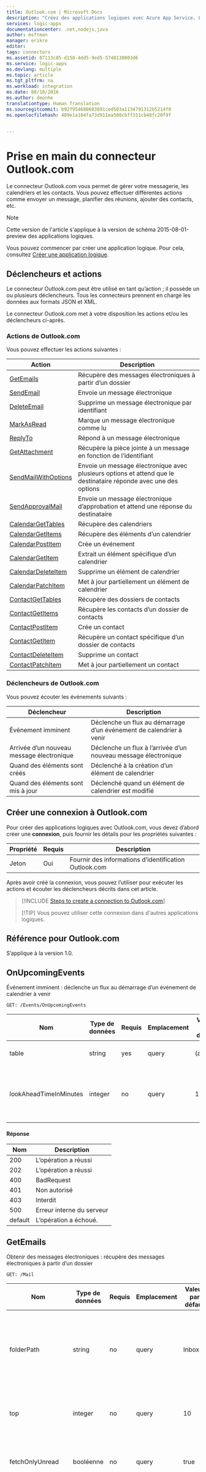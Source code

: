 ```yaml
---
title: Outlook.com | Microsoft Docs
description: "Créez des applications logiques avec Azure App Service. Le connecteur Outlook.com vous permet de gérer votre messagerie, les calendriers et les contacts. Vous pouvez effectuer différentes actions comme envoyer un message, planifier des réunions, ajouter des contacts, etc."
services: logic-apps
documentationcenter: .net,nodejs,java
author: msftman
manager: erikre
editor: 
tags: connectors
ms.assetid: 87113c85-d158-4dd5-9ed5-5748130003d6
ms.service: logic-apps
ms.devlang: multiple
ms.topic: article
ms.tgt_pltfrm: na
ms.workload: integration
ms.date: 08/18/2016
ms.author: deonhe
translationtype: Human Translation
ms.sourcegitcommit: b92f954680603891ced503a1134791312b5214f0
ms.openlocfilehash: 409e1a104fa73d911ea508cbff311cb48fc20f9f


---
```

# <a name="get-started-with-the-outlookcom-connector"></a>Prise en main du connecteur Outlook.com
Le connecteur Outlook.com vous permet de gérer votre messagerie, les calendriers et les contacts. Vous pouvez effectuer différentes actions comme envoyer un message, planifier des réunions, ajouter des contacts, etc.

> [!NOTE]
> Cette version de l'article s'applique à la version de schéma 2015-08-01-preview des applications logiques.
>
>

Vous pouvez commencer par créer une application logique. Pour cela, consultez [Créer une application logique](../logic-apps/logic-apps-create-a-logic-app.md).

## <a name="triggers-and-actions"></a>Déclencheurs et actions
Le connecteur Outlook.com peut être utilisé en tant qu’action ; il possède un ou plusieurs déclencheurs. Tous les connecteurs prennent en charge les données aux formats JSON et XML.

 Le connecteur Outlook.com met à votre disposition les actions et/ou les déclencheurs ci-après.

### <a name="outlookcom-actions"></a>Actions de Outlook.com
Vous pouvez effectuer les actions suivantes :

| Action | Description |
| --- | --- |
| [GetEmails](connectors-create-api-outlook.md#getemails) |Récupère des messages électroniques à partir d’un dossier |
| [SendEmail](connectors-create-api-outlook.md#sendemail) |Envoie un message électronique |
| [DeleteEmail](connectors-create-api-outlook.md#deleteemail) |Supprime un message électronique par identifiant |
| [MarkAsRead](connectors-create-api-outlook.md#markasread) |Marque un message électronique comme lu |
| [ReplyTo](connectors-create-api-outlook.md#replyto) |Répond à un message électronique |
| [GetAttachment](connectors-create-api-outlook.md#getattachment) |Récupère la pièce jointe à un message en fonction de l’identifiant |
| [SendMailWithOptions](connectors-create-api-outlook.md#sendmailwithoptions) |Envoie un message électronique avec plusieurs options et attend que le destinataire réponde avec une des options |
| [SendApprovalMail](connectors-create-api-outlook.md#sendapprovalmail) |Envoie un message électronique d’approbation et attend une réponse du destinataire |
| [CalendarGetTables](connectors-create-api-outlook.md#calendargettables) |Récupère des calendriers |
| [CalendarGetItems](connectors-create-api-outlook.md#calendargetitems) |Récupère des éléments d’un calendrier |
| [CalendarPostItem](connectors-create-api-outlook.md#calendarpostitem) |Crée un événement |
| [CalendarGetItem](connectors-create-api-outlook.md#calendargetitem) |Extrait un élément spécifique d’un calendrier |
| [CalendarDeleteItem](connectors-create-api-outlook.md#calendardeleteitem) |Supprime un élément de calendrier |
| [CalendarPatchItem](connectors-create-api-outlook.md#calendarpatchitem) |Met à jour partiellement un élément de calendrier |
| [ContactGetTables](connectors-create-api-outlook.md#contactgettables) |Récupère des dossiers de contacts |
| [ContactGetItems](connectors-create-api-outlook.md#contactgetitems) |Récupère les contacts d’un dossier de contacts |
| [ContactPostItem](connectors-create-api-outlook.md#contactpostitem) |Crée un contact |
| [ContactGetItem](connectors-create-api-outlook.md#contactgetitem) |Récupère un contact spécifique d’un dossier de contacts |
| [ContactDeleteItem](connectors-create-api-outlook.md#contactdeleteitem) |Supprime un contact |
| [ContactPatchItem](connectors-create-api-outlook.md#contactpatchitem) |Met à jour partiellement un contact |

### <a name="outlookcom-triggers"></a>Déclencheurs de Outlook.com
Vous pouvez écouter les événements suivants :

| Déclencheur | Description |
| --- | --- |
| Événement imminent |Déclenche un flux au démarrage d’un événement de calendrier à venir |
| Arrivée d’un nouveau message électronique |Déclenche un flux à l’arrivée d’un nouveau message électronique |
| Quand des éléments sont créés |Déclenché à la création d’un élément de calendrier |
| Quand des éléments sont mis à jour |Déclenché quand un élément de calendrier est modifié |

## <a name="create-a-connection-to-outlookcom"></a>Créer une connexion à Outlook.com
Pour créer des applications logiques avec Outlook.com, vous devez d’abord créer une **connexion**, puis fournir les détails pour les propriétés suivantes :

| Propriété | Requis | Description |
| --- | --- | --- |
| Jeton |Oui |Fournir des informations d’identification Outlook.com |

Après avoir créé la connexion, vous pouvez l’utiliser pour exécuter les actions et écouter les déclencheurs décrits dans cet article.

> [!INCLUDE [Steps to create a connection to Outlook.com](../../includes/connectors-create-api-outlook.md)]
>
> [!TIP]
> Vous pouvez utiliser cette connexion dans d'autres applications logiques.  
>
>

## <a name="reference-for-outlookcom"></a>Référence pour Outlook.com
S’applique à la version 1.0.

## <a name="onupcomingevents"></a>OnUpcomingEvents
Événement imminent : déclenche un flux au démarrage d’un événement de calendrier à venir

```GET: /Events/OnUpcomingEvents```

| Nom | Type de données | Requis | Emplacement | Valeur par défaut | Description |
| --- | --- | --- | --- | --- | --- |
| table |string |yes |query |(aucun) |Identificateur unique du calendrier |
| lookAheadTimeInMinutes |integer |no |query |15 |Plage (en minutes) dans laquelle rechercher les événements à venir |

#### <a name="response"></a>Réponse
| Nom | Description |
| --- | --- |
| 200 |L’opération a réussi |
| 202 |L’opération a réussi |
| 400 |BadRequest |
| 401 |Non autorisé |
| 403 |Interdit |
| 500 |Erreur interne du serveur |
| default |L’opération a échoué. |

## <a name="getemails"></a>GetEmails
Obtenir des messages électroniques : récupère des messages électroniques à partir d’un dossier

```GET: /Mail```

| Nom | Type de données | Requis | Emplacement | Valeur par défaut | Description |
| --- | --- | --- | --- | --- | --- |
| folderPath |string |no |query |Inbox |Chemin du dossier duquel récupérer des messages électroniques (valeur par défaut : « Inbox ») |
| top |integer |no |query |10 |Nombre de messages électroniques à récupérer (valeur par défaut : 10) |
| fetchOnlyUnread |booléenne |no |query |true |Récupérer uniquement les messages électroniques non lus ? |
| includeAttachments |booléenne |no |query |false |Si défini sur true, les pièces jointes sont également récupérées avec les messages électroniques |
| searchQuery |string |no |query |(aucun) |Requête de recherche pour filtrer les messages électroniques |
| skip |integer |no |query |0 |Nombre de messages électroniques à ignorer (valeur par défaut : 0) |
| skipToken |string |no |query |(aucun) |Jeton d’évitement pour récupérer une nouvelle page |

#### <a name="response"></a>Response
| Nom | Description |
| --- | --- |
| 200 |L’opération a réussi |
| 400 |BadRequest |
| 401 |Non autorisé |
| 403 |Interdit |
| 500 |Erreur interne du serveur |
| default |L’opération a échoué. |

## <a name="sendemail"></a>SendEmail
Envoyer un message électronique : envoie un message électronique

```POST: /Mail```

| Nom | Type de données | Requis | Emplacement | Valeur par défaut | Description |
| --- | --- | --- | --- | --- | --- |
| emailMessage | |yes |body |(aucun) |Email |

#### <a name="response"></a>Réponse
| Nom | Description |
| --- | --- |
| 200 |L’opération a réussi |
| 400 |BadRequest |
| 401 |Non autorisé |
| 403 |Interdit |
| 500 |Erreur interne du serveur |
| default |L’opération a échoué. |

## <a name="deleteemail"></a>DeleteEmail
Supprimer un message électronique : supprime un message électronique par identifiant

```DELETE: /Mail/{messageId}```

| Nom | Type de données | Requis | Emplacement | Valeur par défaut | Description |
| --- | --- | --- | --- | --- | --- |
| messageId |string |Oui |path |(aucun) |ID du message électronique à supprimer |

#### <a name="response"></a>Réponse
| Nom | Description |
| --- | --- |
| 200 |L’opération a réussi |
| 400 |BadRequest |
| 401 |Non autorisé |
| 403 |Interdit |
| 500 |Erreur interne du serveur |
| default |L’opération a échoué. |

## <a name="markasread"></a>MarkAsRead
Marquer comme lu : marque un message électronique comme lu

```POST: /Mail/MarkAsRead/{messageId}```

| Nom | Type de données | Requis | Emplacement | Valeur par défaut | Description |
| --- | --- | --- | --- | --- | --- |
| messageId |string |Oui |path |(aucun) |Identifiant du message électronique à marquer comme lu |

#### <a name="response"></a>Réponse
| Nom | Description |
| --- | --- |
| 200 |L’opération a réussi |
| 400 |BadRequest |
| 401 |Non autorisé |
| 403 |Interdit |
| 500 |Erreur interne du serveur |
| default |L’opération a échoué. |

## <a name="replyto"></a>ReplyTo
Répondre à un message électronique : répond à un message électronique

```POST: /Mail/ReplyTo/{messageId}```

| Nom | Type de données | Requis | Emplacement | Valeur par défaut | Description |
| --- | --- | --- | --- | --- | --- |
| messageId |string |Oui |path |(aucun) |ID du message électronique auquel répondre |
| comment |string |yes |query |(aucun) |Commentaire de réponse |
| replyAll |booléenne |no |query |false |Répondre à tous les destinataires |

#### <a name="response"></a>Response
| Nom | Description |
| --- | --- |
| 200 |L’opération a réussi |
| 400 |BadRequest |
| 401 |Non autorisé |
| 403 |Interdit |
| 500 |Erreur interne du serveur |
| default |L’opération a échoué. |

## <a name="getattachment"></a>GetAttachment
Obtenir une pièce jointe : récupère la pièce jointe à un message en fonction de l’identifiant

```GET: /Mail/{messageId}/Attachments/{attachmentId}```

| Nom | Type de données | Requis | Emplacement | Valeur par défaut | Description |
| --- | --- | --- | --- | --- | --- |
| messageId |string |Oui |path |(aucun) |ID du message électronique |
| attachmentId |string |Oui |path |(aucun) |Identifiant de la pièce jointe à télécharger |

#### <a name="response"></a>Response
| Nom | Description |
| --- | --- |
| 200 |L’opération a réussi |
| 400 |BadRequest |
| 401 |Non autorisé |
| 403 |Interdit |
| 500 |Erreur interne du serveur |
| default |L’opération a échoué. |

## <a name="onnewemail"></a>OnNewEmail
Arrivée d’un nouveau message électronique: déclenche un flux à l’arrivée d’un nouveau message électronique

```GET: /Mail/OnNewEmail```

| Nom | Type de données | Requis | Emplacement | Valeur par défaut | Description |
| --- | --- | --- | --- | --- | --- |
| folderPath |string |no |query |Inbox |Dossier de courrier électronique à récupérer (valeur par défaut : Inbox) |
| to |string |no |query |(aucun) |Adresses de messagerie des destinataires |
| from |string |no |query |(aucun) |Adresse de l’expéditeur |
| importance |string |no |query |Normal |Importance du message (High, Normal, Low) (valeur par défaut : Normal) |
| fetchOnlyWithAttachment |booléenne |no |query |false |Récupérer uniquement les messages électroniques avec une pièce jointe |
| includeAttachments |booléenne |no |query |false |Inclure les pièces jointes |
| subjectFilter |string |no |query |(aucun) |Chaîne à rechercher dans l’objet |

#### <a name="response"></a>Réponse
| Nom | Description |
| --- | --- |
| 200 |L’opération a réussi |
| 202 |Acceptée |
| 400 |BadRequest |
| 401 |Non autorisé |
| 403 |Interdit |
| 500 |Erreur interne du serveur |
| default |L’opération a échoué. |

## <a name="sendmailwithoptions"></a>SendMailWithOptions
Envoyer un message électronique avec des options : envoie un message électronique avec plusieurs options et attend que le destinataire réponde avec une des options

```POST: /mailwithoptions/$subscriptions```

| Nom | Type de données | Requis | Emplacement | Valeur par défaut | Description |
| --- | --- | --- | --- | --- | --- |
| optionsEmailSubscription | |yes |body |(aucun) |Demande d’abonnement pour courrier électronique avec options |

#### <a name="response"></a>Réponse
| Nom | Description |
| --- | --- |
| 200 |OK |
| 201 |Abonnement créé |
| 400 |BadRequest |
| 401 |Non autorisé |
| 403 |Interdit |
| 500 |Erreur interne du serveur |
| default |L’opération a échoué. |

## <a name="sendapprovalmail"></a>SendApprovalMail
Envoyer un message électronique d’approbation : envoie un message électronique d’approbation et attend une réponse du destinataire

```POST: /approvalmail/$subscriptions```

| Nom | Type de données | Requis | Emplacement | Valeur par défaut | Description |
| --- | --- | --- | --- | --- | --- |
| approvalEmailSubscription | |yes |body |(aucun) |Demande d’abonnement pour courrier électronique d’approbation |

#### <a name="response"></a>Réponse
| Nom | Description |
| --- | --- |
| 200 |OK |
| 201 |Abonnement créé |
| 400 |BadRequest |
| 401 |Non autorisé |
| 403 |Interdit |
| 500 |Erreur interne du serveur |
| default |L’opération a échoué. |

## <a name="calendargettables"></a>CalendarGetTables
Obtenir des calendriers : récupère des calendriers

```GET: /datasets/calendars/tables```

Il n’existe aucun paramètre pour cet appel

#### <a name="response"></a>Réponse
| Nom | Description |
| --- | --- |
| 200 |OK |
| default |L’opération a échoué. |

## <a name="calendargetitems"></a>CalendarGetItems
Obtenir des événements : récupère des éléments d’un calendrier

```GET: /datasets/calendars/tables/{table}/items```

| Nom | Type de données | Requis | Emplacement | Valeur par défaut | Description |
| --- | --- | --- | --- | --- | --- |
| table |string |Oui |path |(aucun) |Identificateur unique du calendrier à récupérer |
| $filter |string |no |query |Aucun |Requête filter ODATA pour limiter le nombre d’entrées |
| $orderby |string |no |query |Aucun |Requête orderBy ODATA pour spécifier l’ordre des entrées |
| $skip |integer |no |query |Aucun |Nombre d’entrées à ignorer (valeur par défaut : 0) |
| $top |integer |no |query |Aucun |Nombre maximal d’entrées à récupérer (valeur par défaut : 256) |

#### <a name="response"></a>Réponse
| Nom | Description |
| --- | --- |
| 200 |OK |
| default |L’opération a échoué. |

## <a name="calendarpostitem"></a>CalendarPostItem
Créer un événement : crée un nouvel événement

```POST: /datasets/calendars/tables/{table}/items```

| Nom | Type de données | Requis | Emplacement | Valeur par défaut | Description |
| --- | --- | --- | --- | --- | --- |
| table |string |Oui |path |(aucun) |Identificateur unique d’un calendrier |
| item | |Oui |body |(aucun) |Élément de calendrier à créer |

#### <a name="response"></a>Response
| Nom | Description |
| --- | --- |
| 200 |OK |
| default |L’opération a échoué. |

## <a name="calendargetitem"></a>CalendarGetItem
Obtenir un événement : extrait un élément spécifique d’un calendrier

```GET: /datasets/calendars/tables/{table}/items/{id}```

| Nom | Type de données | Requis | Emplacement | Valeur par défaut | Description |
| --- | --- | --- | --- | --- | --- |
| table |string |Oui |path |(aucun) |Identificateur unique d’un calendrier |
| id |string |Oui |path |(aucun) |Identificateur unique d’un élément de calendrier à récupérer |

#### <a name="response"></a>Response
| Nom | Description |
| --- | --- |
| 200 |OK |
| default |L’opération a échoué. |

## <a name="calendardeleteitem"></a>CalendarDeleteItem
Supprimer un événement : supprime un élément de calendrier

```DELETE: /datasets/calendars/tables/{table}/items/{id}```

| Nom | Type de données | Requis | Emplacement | Valeur par défaut | Description |
| --- | --- | --- | --- | --- | --- |
| table |string |Oui |path |(aucun) |Identificateur unique d’un calendrier |
| id |string |Oui |path |(aucun) |Identificateur unique de l’élément de calendrier à supprimer |

#### <a name="response"></a>Response
| Nom | Description |
| --- | --- |
| 200 |OK |
| default |L’opération a échoué. |

## <a name="calendarpatchitem"></a>CalendarPatchItem
Mettre à jour l’événement : met à jour partiellement un élément de calendrier

```PATCH: /datasets/calendars/tables/{table}/items/{id}```

| Nom | Type de données | Requis | Emplacement | Valeur par défaut | Description |
| --- | --- | --- | --- | --- | --- |
| table |string |Oui |path |(aucun) |Identificateur unique d’un calendrier |
| id |string |Oui |path |(aucun) |Identificateur unique de l’élément de calendrier à mettre à jour |
| item | |Oui |body |(aucun) |Élément de calendrier à mettre à jour |

#### <a name="response"></a>Response
| Nom | Description |
| --- | --- |
| 200 |OK |
| default |L’opération a échoué. |

## <a name="calendargetonnewitems"></a>CalendarGetOnNewItems
Quand des éléments sont créés : déclenché à la création d’un élément de calendrier

```GET: /datasets/calendars/tables/{table}/onnewitems```

| Nom | Type de données | Requis | Emplacement | Valeur par défaut | Description |
| --- | --- | --- | --- | --- | --- |
| table |string |Oui |path |(aucun) |Identificateur unique d’un calendrier |
| $filter |string |no |query |Aucun |Requête filter ODATA pour limiter le nombre d’entrées |
| $orderby |string |no |query |Aucun |Requête orderBy ODATA pour spécifier l’ordre des entrées |
| $skip |integer |no |query |Aucun |Nombre d’entrées à ignorer (valeur par défaut : 0) |
| $top |integer |no |query |Aucun |Nombre maximal d’entrées à récupérer (valeur par défaut : 256) |

#### <a name="response"></a>Réponse
| Nom | Description |
| --- | --- |
| 200 |OK |
| default |L’opération a échoué. |

## <a name="calendargetonupdateditems"></a>CalendarGetOnUpdatedItems
Quand des éléments sont mis à jour : déclenché quand un élément de calendrier est modifié

```GET: /datasets/calendars/tables/{table}/onupdateditems```

| Nom | Type de données | Requis | Emplacement | Valeur par défaut | Description |
| --- | --- | --- | --- | --- | --- |
| table |string |Oui |path |(aucun) |Identificateur unique d’un calendrier |
| $filter |string |no |query |Aucun |Requête filter ODATA pour limiter le nombre d’entrées |
| $orderby |string |no |query |Aucun |Requête orderBy ODATA pour spécifier l’ordre des entrées |
| $skip |integer |no |query |Aucun |Nombre d’entrées à ignorer (valeur par défaut : 0) |
| $top |integer |no |query |Aucun |Nombre maximal d’entrées à récupérer (valeur par défaut : 256) |

#### <a name="response"></a>Réponse
| Nom | Description |
| --- | --- |
| 200 |OK |
| default |L’opération a échoué. |

## <a name="contactgettables"></a>ContactGetTables
Obtenir des dossiers de contacts : récupère des dossiers de contacts

```GET: /datasets/contacts/tables```

Il n’existe aucun paramètre pour cet appel

#### <a name="response"></a>Réponse
| Nom | Description |
| --- | --- |
| 200 |OK |
| default |L’opération a échoué. |

## <a name="contactgetitems"></a>ContactGetItems
Obtenir des contacts : récupère les contacts d’un dossier de contacts

```GET: /datasets/contacts/tables/{table}/items```

| Nom | Type de données | Requis | Emplacement | Valeur par défaut | Description |
| --- | --- | --- | --- | --- | --- |
| table |string |Oui |path |(aucun) |Identificateur unique du dossier de contacts à récupérer |
| $filter |string |no |query |Aucun |Requête filter ODATA pour limiter le nombre d’entrées |
| $orderby |string |no |query |Aucun |Requête orderBy ODATA pour spécifier l’ordre des entrées |
| $skip |integer |no |query |Aucun |Nombre d’entrées à ignorer (valeur par défaut : 0) |
| $top |integer |no |query |Aucun |Nombre maximal d’entrées à récupérer (valeur par défaut : 256) |

#### <a name="response"></a>Réponse
| Nom | Description |
| --- | --- |
| 200 |OK |
| default |L’opération a échoué. |

## <a name="contactpostitem"></a>ContactPostItem
Créer un contact : crée un nouveau contact

```POST: /datasets/contacts/tables/{table}/items```

| Nom | Type de données | Requis | Emplacement | Valeur par défaut | Description |
| --- | --- | --- | --- | --- | --- |
| table |string |Oui |path |(aucun) |Identificateur unique d’un dossier de contacts |
| item | |Oui |body |(aucun) |Contact à créer |

#### <a name="response"></a>Response
| Nom | Description |
| --- | --- |
| 200 |OK |
| default |L’opération a échoué. |

## <a name="contactgetitem"></a>ContactGetItem
Obtenir un contact : récupère un contact spécifique d’un dossier de contacts

```GET: /datasets/contacts/tables/{table}/items/{id}```

| Nom | Type de données | Requis | Emplacement | Valeur par défaut | Description |
| --- | --- | --- | --- | --- | --- |
| table |string |Oui |path |(aucun) |Identificateur unique d’un dossier de contacts |
| id |string |Oui |path |(aucun) |Identificateur unique d’un contact à récupérer |

#### <a name="response"></a>Response
| Nom | Description |
| --- | --- |
| 200 |OK |
| default |L’opération a échoué. |

## <a name="contactdeleteitem"></a>ContactDeleteItem
Supprimer un contact : supprime un contact

```DELETE: /datasets/contacts/tables/{table}/items/{id}```

| Nom | Type de données | Requis | Emplacement | Valeur par défaut | Description |
| --- | --- | --- | --- | --- | --- |
| table |string |Oui |path |(aucun) |Identificateur unique d’un dossier de contacts |
| id |string |Oui |path |(aucun) |Identificateur unique du contact à supprimer |

#### <a name="response"></a>Response
| Nom | Description |
| --- | --- |
| 200 |OK |
| default |L’opération a échoué. |

## <a name="contactpatchitem"></a>ContactPatchItem
Mettre à jour un contact : met à jour partiellement un contact

```PATCH: /datasets/contacts/tables/{table}/items/{id}```

| Nom | Type de données | Requis | Emplacement | Valeur par défaut | Description |
| --- | --- | --- | --- | --- | --- |
| table |string |Oui |path |(aucun) |Identificateur unique d’un dossier de contacts |
| id |string |Oui |path |(aucun) |Identificateur unique du contact à mettre à jour |
| item | |Oui |body |(aucun) |Élément de contact à mettre à jour |

#### <a name="response"></a>Response
| Nom | Description |
| --- | --- |
| 200 |OK |
| default |L’opération a échoué. |

## <a name="object-definitions"></a>Définitions d'objet
### <a name="triggerbatchresponseidictionarystringobject"></a>TriggerBatchResponse[IDictionary[String,Object]]
| Nom de la propriété | Type de données | Requis |
| --- | --- | --- |
| value |array |Non |

### <a name="object"></a>Object
### <a name="sendmessage"></a>SendMessage
| Nom de la propriété | Type de données | Requis |
| --- | --- | --- |
| Pièces jointes |array |Non |
| À partir d'une base |string |Non |
| Cc |string |Non |
| Cci |string |Non |
| Objet |string |Oui |
| Corps |string |Oui |
| Importance |string |Non |
| IsHtml |booléenne |Non |
| À |string |Oui |

### <a name="sendattachment"></a>SendAttachment
| Nom de la propriété | Type de données | Requis |
| --- | --- | --- |
| @odata.type |string |Non |
| Nom |string |Oui |
| ContentBytes |string |Oui |

### <a name="receivemessage"></a>ReceiveMessage
| Nom de la propriété | Type de données | Requis |
| --- | --- | --- |
| id |string |Non |
| IsRead |booléenne |Non |
| HasAttachment |booléenne |Non |
| DateTimeReceived |string |Non |
| Pièces jointes |array |Non |
| À partir d'une base |string |Non |
| Cc |string |Non |
| Cci |string |Non |
| Objet |string |Oui |
| Corps |string |Oui |
| Importance |string |Non |
| IsHtml |booléenne |Non |
| À |string |Oui |

### <a name="receiveattachment"></a>ReceiveAttachment
| Nom de la propriété | Type de données | Requis |
| --- | --- | --- |
| id |string |Oui |
| ContentType |string |Oui |
| @odata.type |string |Non |
| Nom |string |Oui |
| ContentBytes |string |Oui |

### <a name="digestmessage"></a>DigestMessage
| Nom de la propriété | Type de données | Requis |
| --- | --- | --- |
| Objet |string |Oui |
| Corps |string |Non |
| Importance |string |Non |
| Digest |array |Oui |
| Pièces jointes |array |Non |
| À |string |Oui |

### <a name="triggerbatchresponsereceivemessage"></a>TriggerBatchResponse[ReceiveMessage]
| Nom de la propriété | Type de données | Requis |
| --- | --- | --- |
| value |array |Non |

### <a name="datasetsmetadata"></a>DataSetsMetadata
| Nom de la propriété | Type de données | Requis |
| --- | --- | --- |
| tabular |non défini |Non |
| objet blob |non défini |Non |

### <a name="tabulardatasetsmetadata"></a>TabularDataSetsMetadata
| Nom de la propriété | Type de données | Requis |
| --- | --- | --- |
| source |string |Non |
| displayName |string |Non |
| urlEncoding |string |Non |
| tableDisplayName |string |Non |
| tablePluralName |string |Non |

### <a name="blobdatasetsmetadata"></a>BlobDataSetsMetadata
| Nom de la propriété | Type de données | Requis |
| --- | --- | --- |
| source |string |Non |
| displayName |string |Non |
| urlEncoding |string |Non |

### <a name="tablemetadata"></a>TableMetadata
| Nom de la propriété | Type de données | Requis |
| --- | --- | --- |
| Nom |string |Non |
| title |string |Non |
| x-ms-permission |string |Non |
| x-ms-capabilities |non défini |Non |
| schema |non défini |Non |

### <a name="tablecapabilitiesmetadata"></a>TableCapabilitiesMetadata
| Nom de la propriété | Type de données | Requis |
| --- | --- | --- |
| sortRestrictions |non défini |Non |
| filterRestrictions |non défini |Non |
| filterFunctions |array |Non |

### <a name="tablesortrestrictionsmetadata"></a>TableSortRestrictionsMetadata
| Nom de la propriété | Type de données | Requis |
| --- | --- | --- |
| sortable |booléenne |Non |
| unsortableProperties |array |Non |
| ascendingOnlyProperties |array |Non |

### <a name="tablefilterrestrictionsmetadata"></a>TableFilterRestrictionsMetadata
| Nom de la propriété | Type de données | Requis |
| --- | --- | --- |
| filterable |booléenne |Non |
| nonFilterableProperties |array |Non |
| requiredProperties |array |Non |

### <a name="optionsemailsubscription"></a>OptionsEmailSubscription
| Nom de la propriété | Type de données | Requis |
| --- | --- | --- |
| NotificationUrl |string |Non |
| Message |non défini |Non |

### <a name="messagewithoptions"></a>MessageWithOptions
| Nom de la propriété | Type de données | Requis |
| --- | --- | --- |
| Objet |string |Oui |
| Options |string |Oui |
| Corps |string |Non |
| Importance |string |Non |
| Pièces jointes |array |Non |
| À |string |Oui |

### <a name="subscriptionresponse"></a>SubscriptionResponse
| Nom de la propriété | Type de données | Requis |
| --- | --- | --- |
| id |string |Non |
| resource |string |Non |
| notificationType |string |Non |
| notificationUrl |string |Non |

### <a name="approvalemailsubscription"></a>ApprovalEmailSubscription
| Nom de la propriété | Type de données | Requis |
| --- | --- | --- |
| NotificationUrl |string |Non |
| Message |non défini |Non |

### <a name="approvalmessage"></a>ApprovalMessage
| Nom de la propriété | Type de données | Requis |
| --- | --- | --- |
| Objet |string |Oui |
| Options |string |Oui |
| Corps |string |Non |
| Importance |string |Non |
| Pièces jointes |array |Non |
| À |string |Oui |

### <a name="approvalemailresponse"></a>ApprovalEmailResponse
| Nom de la propriété | Type de données | Requis |
| --- | --- | --- |
| SelectedOption |string |Non |

### <a name="tableslist"></a>TablesList
| Nom de la propriété | Type de données | Requis |
| --- | --- | --- |
| value |array |Non |

### <a name="table"></a>Table
| Nom de la propriété | Type de données | Requis |
| --- | --- | --- |
| Nom |string |Non |
| DisplayName |string |Non |

### <a name="item"></a>Item
| Nom de la propriété | Type de données | Requis |
| --- | --- | --- |
| ItemInternalId |string |Non |

### <a name="calendaritemslist"></a>CalendarItemsList
| Nom de la propriété | Type de données | Requis |
| --- | --- | --- |
| value |array |Non |

### <a name="calendaritem"></a>CalendarItem
| Nom de la propriété | Type de données | Requis |
| --- | --- | --- |
| ItemInternalId |string |Non |

### <a name="contactitemslist"></a>ContactItemsList
| Nom de la propriété | Type de données | Requis |
| --- | --- | --- |
| value |array |Non |

### <a name="contactitem"></a>ContactItem
| Nom de la propriété | Type de données | Requis |
| --- | --- | --- |
| ItemInternalId |string |Non |

### <a name="datasetslist"></a>DataSetsList
| Nom de la propriété | Type de données | Requis |
| --- | --- | --- |
| value |array |Non |

### <a name="dataset"></a>DataSet
| Nom de la propriété | Type de données | Requis |
| --- | --- | --- |
| Nom |string |Non |
| DisplayName |string |Non |

## <a name="next-steps"></a>Étapes suivantes
[Créer une application logique](../logic-apps/logic-apps-create-a-logic-app.md)



<!--HONumber=Jan17_HO3-->


